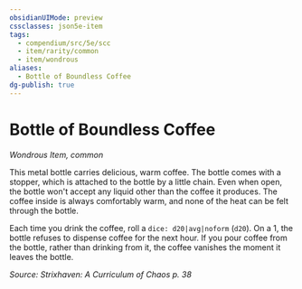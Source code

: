 ```yaml
---
obsidianUIMode: preview
cssclasses: json5e-item
tags:
  - compendium/src/5e/scc
  - item/rarity/common
  - item/wondrous
aliases:
  - Bottle of Boundless Coffee
dg-publish: true
---
```

# Bottle of Boundless Coffee
*Wondrous Item, common*  


This metal bottle carries delicious, warm coffee. The bottle comes with a stopper, which is attached to the bottle by a little chain. Even when open, the bottle won't accept any liquid other than the coffee it produces. The coffee inside is always comfortably warm, and none of the heat can be felt through the bottle.

Each time you drink the coffee, roll a `dice: d20|avg|noform` (`d20`). On a 1, the bottle refuses to dispense coffee for the next hour. If you pour coffee from the bottle, rather than drinking from it, the coffee vanishes the moment it leaves the bottle.

*Source: Strixhaven: A Curriculum of Chaos p. 38*